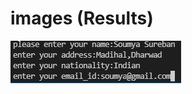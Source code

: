 # images (Results)
![screen](https://github.com/soumya1349/stepin_Hotel-management/blob/main/6_ImagesAndVideos/Entering%20data.PNG)
